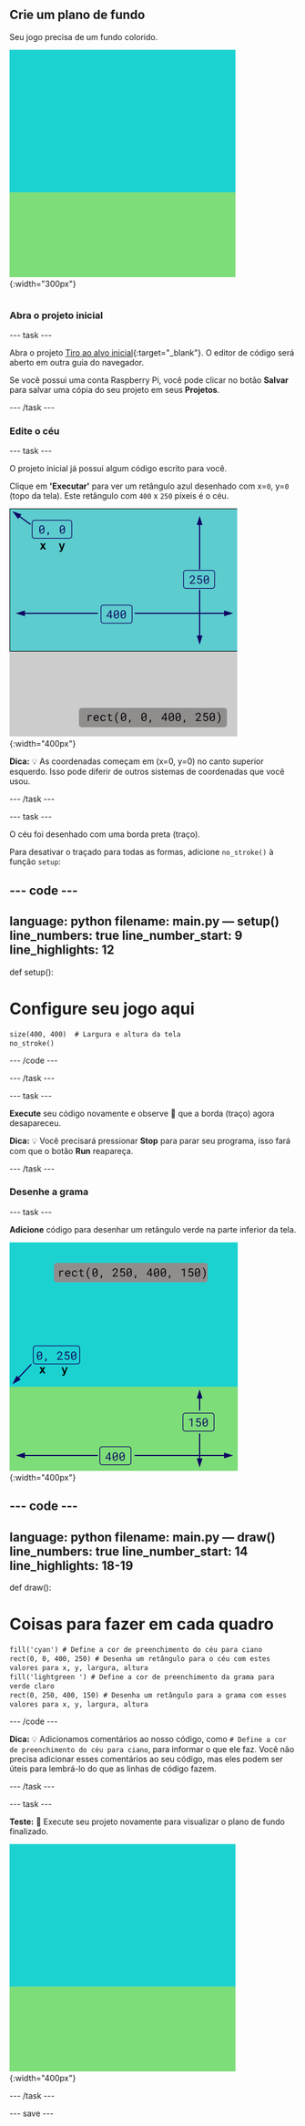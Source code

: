 ## Crie um plano de fundo

<div style="display: flex; flex-wrap: wrap">
<div style="flex-basis: 200px; flex-grow: 1; margin-right: 15px;">
Seu jogo precisa de um fundo colorido.
</div>
<div>

![A área de saída com um retângulo da cor do céu acima de um retângulo da cor da grama para criar o plano de fundo.](images/background.png){:width="300px"}

</div>
</div>

### Abra o projeto inicial

--- task ---

Abra o projeto [Tiro ao alvo inicial](https://editor.raspberrypi.org/pt-BR/projects/target-practice-starter){:target="_blank"}. O editor de código será aberto em outra guia do navegador.

Se você possui uma conta Raspberry Pi, você pode clicar no botão **Salvar** para salvar uma cópia do seu projeto em seus **Projetos**.

--- /task ---

### Edite o céu

--- task ---

O projeto inicial já possui algum código escrito para você.

Clique em **'Executar'** para ver um retângulo azul desenhado com x=`0`, y=`0` (topo da tela). Este retângulo com `400` x `250` píxeis é o céu.

![Um retângulo azul com uma borda preta ao redor, acima de um retângulo cinza. O canto superior esquerdo da tela é marcado como x=0, y=0 esta é a origem do retângulo. A largura é destacada como 400 e a altura como 250. O código rect(0, 0, 400, 250) é mostrado.](images/sky_stroke.png){:width="400px"}

**Dica:** 💡 As coordenadas começam em (x=0, y=0) no canto superior esquerdo. Isso pode diferir de outros sistemas de coordenadas que você usou.

--- /task ---

--- task ---

O céu foi desenhado com uma borda preta (traço).

Para desativar o traçado para todas as formas, adicione `no_stroke()` à função `setup`:

--- code ---
---
language: python
filename: main.py — setup()
line_numbers: true
line_number_start: 9
line_highlights: 12
---
def setup():
# Configure seu jogo aqui
    size(400, 400)  # Largura e altura da tela
    no_stroke()

--- /code ---

--- /task ---

--- task ---

**Execute** seu código novamente e observe 👀 que a borda (traço) agora desapareceu.

**Dica:** 💡 Você precisará pressionar **Stop** para parar seu programa, isso fará com que o botão **Run** reapareça.

--- /task ---

### Desenhe a grama

--- task ---

**Adicione** código para desenhar um retângulo verde na parte inferior da tela.

![A área de saída com um retângulo da cor do céu acima de um retângulo da cor da grama para criar o plano de fundo. O canto superior esquerdo do retângulo é marcado como x=0, y=250 esta é a origem do retângulo. A largura é destacada como 400 e a altura como 150. O código rect(0, 250, 400, 150) é mostrado.](images/green-grass.png){:width="400px"}

--- code ---
---
language: python
filename: main.py — draw()
line_numbers: true
line_number_start: 14
line_highlights: 18-19
---
def draw():
# Coisas para fazer em cada quadro
    fill('cyan') # Define a cor de preenchimento do céu para ciano
    rect(0, 0, 400, 250) # Desenha um retângulo para o céu com estes valores para x, y, largura, altura
    fill('lightgreen ') # Define a cor de preenchimento da grama para verde claro
    rect(0, 250, 400, 150) # Desenha um retângulo para a grama com esses valores para x, y, largura, altura

--- /code ---

**Dica:** 💡 Adicionamos comentários ao nosso código, como `# Define a cor de preenchimento do céu para ciano`, para informar o que ele faz. Você não precisa adicionar esses comentários ao seu código, mas eles podem ser úteis para lembrá-lo do que as linhas de código fazem.

--- /task ---

--- task ---

**Teste:** 🔄 Execute seu projeto novamente para visualizar o plano de fundo finalizado.

![A área de saída com um retângulo da cor do céu acima de um retângulo da cor da grama para criar o plano de fundo.](images/background.png){:width="400px"}

--- /task ---

--- save ---
